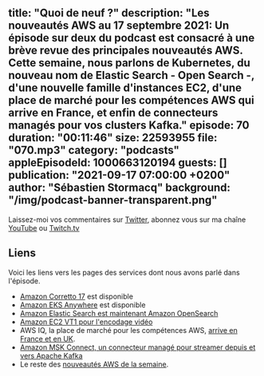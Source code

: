 title: "Quoi de neuf ?"
description: "Les nouveautés AWS au 17 septembre 2021: Un épisode sur deux du podcast est consacré à  une brève revue des principales nouveautés AWS.  Cette semaine, nous parlons de Kubernetes, du nouveau nom de Elastic Search - Open Search -, d'une nouvelle famille d'instances EC2, d'une place de marché pour les compétences AWS qui arrive en France, et enfin de connecteurs managés pour vos clusters Kafka."
episode: 70
duration: "00:11:46"
size: 22593955
file: "070.mp3"
category: "podcasts"
appleEpisodeId: 1000663120194
guests: []
publication: "2021-09-17 07:00:00 +0200"
author: "Sébastien Stormacq"
background: "/img/podcast-banner-transparent.png"
---

Laissez-moi vos commentaires sur [Twitter](https://twitter.com/sebsto), abonnez vous sur ma chaîne [YouTube](https://www.youtube.com/sebsto) ou [Twitch.tv](https://www.twitch.tv/sebAWS)

## Liens

Voici les liens vers les pages des services dont nous avons parlé dans l'épisode.

- [Amazon Corretto 17](https://aws.amazon.com/about-aws/whats-new/2021/09/amazon-corretto-17-now-available/) est disponible
- [Amazon EKS Anywhere](https://aws.amazon.com/blogs/aws/amazon-eks-anywhere-now-generally-available-to-create-and-manage-kubernetes-clusters-on-premises/) est disponible
- [Amazon Elastic Search est maintenant Amazon OpenSearch](https://aws.amazon.com/blogs/aws/amazon-elasticsearch-service-is-now-amazon-opensearch-service-and-supports-opensearch-10/)
- [Amazon EC2 VT1 pour l'encodage vidéo](https://aws.amazon.com/blogs/aws/new-amazon-ec2-vt1-instances-for-live-multi-stream-video-transcoding/)
- AWS IQ, la place de marché pour les compétences AWS, [arrive en France et en UK](https://aws.amazon.com/blogs/aws/aws-iq-expansion-experts-uk-france/).
- [Amazon MSK Connect, un connecteur managé pour streamer depuis et vers Apache Kafka](https://aws.amazon.com/blogs/aws/introducing-amazon-msk-connect-stream-data-to-and-from-your-apache-kafka-clusters-using-managed-connectors/)
- Le reste des [nouveautés AWS de la semaine](https://aws.amazon.com/fr/about-aws/whats-new/2021/?nc1=h_ls).